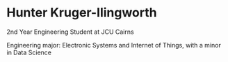 # Hunter Kruger-Ilingworth

2nd Year Engineering Student at JCU Cairns

Engineering major: Electronic Systems and Internet of Things, with a minor in Data Science
